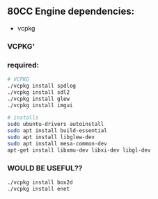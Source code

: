
## 80CC Engine dependencies:
- vcpkg

### VCPKG'

### required:
```bash
# VCPKG
./vcpkg install spdlog
./vcpkg install sdl2
./vcpkg install glew
./vcpkg install imgui

# installs
sudo ubuntu-drivers autoinstall
sudo apt install build-essential
sudo apt install libglew-dev
sudo apt install mesa-common-dev
apt-get install libxmu-dev libxi-dev libgl-dev
```

### WOULD BE USEFUL??
```bash
./vcpkg install box2d
./vcpkg install enet
```
